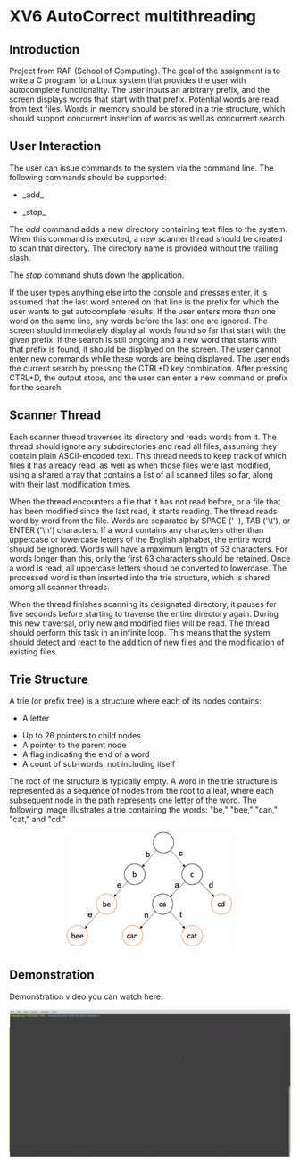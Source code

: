 # XV6 AutoCorrect multithreading

## Introduction
Project from RAF (School of Computing). The goal of the assignment is to write a C program for a Linux system that provides the user with autocomplete functionality. The user inputs an arbitrary prefix, and the screen displays words that start with that prefix. Potential words are read from text files. Words in memory should be stored in a trie structure, which should support concurrent insertion of words as well as concurrent search.


## User Interaction

The user can issue commands to the system via the command line. The following commands should be supported:
<ul>
  <li>_add_ <dir></li>
  <li>_stop_</li>
</ul>

The _add_ command adds a new directory containing text files to the system. When this command is executed, a new scanner thread should be created to scan that directory. The directory name is provided without the trailing slash.

The _stop_ command shuts down the application.

If the user types anything else into the console and presses enter, it is assumed that the last word entered on that line is the prefix for which the user wants to get autocomplete results. If the user enters more than one word on the same line, any words before the last one are ignored. The screen should immediately display all words found so far that start with the given prefix. If the search is still ongoing and a new word that starts with that prefix is found, it should be displayed on the screen. The user cannot enter new commands while these words are being displayed. The user ends the current search by pressing the CTRL+D key combination. After pressing CTRL+D, the output stops, and the user can enter a new command or prefix for the search.


## Scanner Thread

Each scanner thread traverses its directory and reads words from it. The thread should ignore any subdirectories and read all files, assuming they contain plain ASCII-encoded text. This thread needs to keep track of which files it has already read, as well as when those files were last modified, using a shared array that contains a list of all scanned files so far, along with their last modification times.

When the thread encounters a file that it has not read before, or a file that has been modified since the last read, it starts reading. The thread reads word by word from the file. Words are separated by SPACE (' '), TAB ('\t'), or ENTER ('\n') characters. If a word contains any characters other than uppercase or lowercase letters of the English alphabet, the entire word should be ignored. Words will have a maximum length of 63 characters. For words longer than this, only the first 63 characters should be retained. Once a word is read, all uppercase letters should be converted to lowercase. The processed word is then inserted into the trie structure, which is shared among all scanner threads.

When the thread finishes scanning its designated directory, it pauses for five seconds before starting to traverse the entire directory again. During this new traversal, only new and modified files will be read. The thread should perform this task in an infinite loop. This means that the system should detect and react to the addition of new files and the modification of existing files.



## Trie Structure

A trie (or prefix tree) is a structure where each of its nodes contains:
<ul>
  <li>A letter <dir></li>
  <li>Up to 26 pointers to child nodes</li>
  <li>A pointer to the parent node</li>
  <li>A flag indicating the end of a word</li>
  <li>A count of sub-words, not including itself</li>
</ul>
The root of the structure is typically empty. A word in the trie structure is represented as a sequence of nodes from the root to a leaf, where each subsequent node in the path represents one letter of the word. The following image illustrates a trie containing the words: "be," "bee," "can," "cat," and "cd."

<p align="center">
  <img src="images/trie.png" alt="trie" width="300">
</p>


## Demonstration

Demonstration video you can watch here:

[![Watch the video](https://raw.githubusercontent.com/Dovlane/XV6_AutoCorrect_multithreading/main/images/thumbnail.png)](https://github.com/Dovlane/XV6_AutoCorrect_multithreading/blob/main/demo.mp4)

